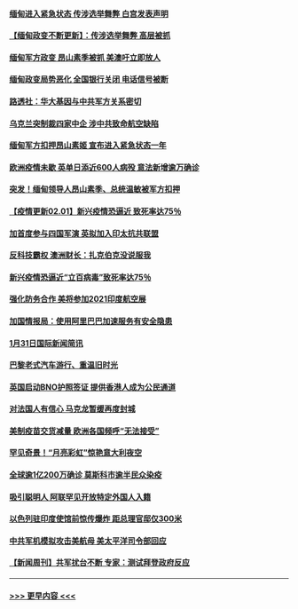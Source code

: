 #### [缅甸进入紧急状态 传涉选举舞弊 白宫发表声明](../pages/prog202/a103044348.md?t=02011551) 
#### [【缅甸政变不断更新】：传涉选举舞弊 高层被抓](../pages/prog202/a103044315.md?t=02011551) 
#### [缅甸军方政变 昂山素季被抓 美澳吁立即放人](../pages/prog202/a103044321.md?t=02011551) 
#### [缅甸政变局势恶化 全国银行关闭 电话信号被断](../pages/prog202/a103044308.md?t=02011551) 
#### [路透社：华大基因与中共军方关系密切](../pages/prog202/a103044293.md?t=02011551) 
#### [乌克兰突制裁四家中企 涉中共致命航空缺陷](../pages/prog202/a103044279.md?t=02011551) 
#### [缅甸军方扣押昂山素姬 宣布进入紧急状态一年](../pages/prog202/a103044263.md?t=02011551) 
#### [欧洲疫情未歇 英单日添近600人病殁 意法新增逾万确诊](../pages/prog202/a103044254.md?t=02011551) 
#### [突发！缅甸领导人昂山素季、总统温敏被军方扣押](../pages/prog202/a103044202.md?t=02011551) 
#### [【疫情更新02.01】新兴疫情恐逼近 致死率达75％](../pages/prog202/a103034335.md?t=02011551) 
#### [加首度参与四国军演 英拟加入印太抗共联盟](../pages/prog202/a103044119.md?t=02011551) 
#### [反科技霸权 澳洲财长：扎克伯克没说服我](../pages/prog202/a103044150.md?t=02011551) 
#### [新兴疫情恐逼近“立百病毒”致死率达75％](../pages/prog202/a103044153.md?t=02011551) 
#### [强化防务合作 美将参加2021印度航空展](../pages/prog202/a103044131.md?t=02011551) 
#### [加国情报局：使用阿里巴巴加速服务有安全隐患](../pages/prog202/a103044038.md?t=02011551) 
#### [1月31日国际新闻简讯](../pages/prog202/a103044058.md?t=02011551) 
#### [巴黎老式汽车游行、重温旧时光](../pages/prog202/a103044047.md?t=02011551) 
#### [英国启动BNO护照签证 提供香港人成为公民通道](../pages/prog202/a103044028.md?t=02011551) 
#### [对法国人有信心 马克龙暂缓再度封城](../pages/prog202/a103043934.md?t=02011551) 
#### [美制疫苗交货减量 欧洲各国频呼“无法接受”](../pages/prog202/a103043921.md?t=02011551) 
#### [罕见奇景！“月亮彩虹”惊艳意大利夜空](../pages/prog202/a103043922.md?t=02011551) 
#### [全球逾1亿200万确诊 莫斯科市逾半民众染疫](../pages/prog202/a103043880.md?t=02011551) 
#### [吸引聪明人 阿联罕见开放特定外国人入籍](../pages/prog202/a103043864.md?t=02011551) 
#### [以色列驻印度使馆前惊传爆炸 距总理官邸仅300米](../pages/prog202/a103043823.md?t=02011551) 
#### [中共军机模拟攻击美航母 美太平洋司令部回应](../pages/prog202/a103043765.md?t=02011551) 
#### [【新闻周刊】共军扰台不断 专家：测试拜登政府反应](../pages/prog202/a103043714.md?t=02011551) 

----
#### [ >>> 更早内容 <<< ](../indexes/prog202-earlier.md)
